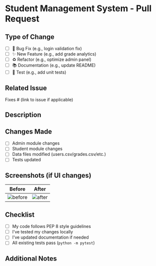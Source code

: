# Student Management System - Pull Request

## Type of Change
- [ ] 🐛 Bug Fix (e.g., login validation fix)
- [ ] ✨ New Feature (e.g., add grade analytics)
- [ ] ♻️ Refactor (e.g., optimize admin panel)
- [ ] 📚 Documentation (e.g., update README)
- [ ] 🧪 Test (e.g., add unit tests)

## Related Issue
Fixes # (link to issue if applicable)

## Description
<!-- Clearly describe what changes you made -->

## Changes Made
- [ ] Admin module changes
- [ ] Student module changes
- [ ] Data files modified (users.csv/grades.csv/etc.)
- [ ] Tests updated

## Screenshots (if UI changes)
| Before | After |
|--------|-------|
| ![before](url) | ![after](url) |

## Checklist
- [ ] My code follows PEP 8 style guidelines
- [ ] I've tested my changes locally
- [ ] I've updated documentation if needed
- [ ] All existing tests pass (`python -m pytest`)

## Additional Notes
<!-- Any special instructions for reviewers? -->